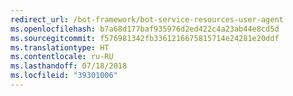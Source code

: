 ```yaml
---
redirect_url: /bot-framework/bot-service-resources-user-agent
ms.openlocfilehash: b7a68d177baf935976d2ed422c4a23ab44e8cd5d
ms.sourcegitcommit: f576981342fb3361216675815714e24281e20ddf
ms.translationtype: HT
ms.contentlocale: ru-RU
ms.lasthandoff: 07/18/2018
ms.locfileid: "39301006"
---
```

